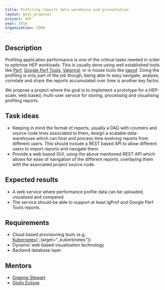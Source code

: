 ```yaml
---
title: Profiling reports data warehouse and presentation
layout: gsoc_proposal
project: HSF
year: 2018
organization: CERN
---
```


## Description

Profiling application performance is one of the critical tasks needed 
in order to optimise HEP workloads. This is usually done using well 
established tools like [Perf](https://perf.wiki.kernel.org/index.php/Main_Page), 
[Google Perf Tools](https://github.com/gperftools/gperftools), 
[Valgrind](http://valgrind.org); or in house tools like 
[igprof](https://igprof.org). Doing the profiling is only part of 
the job though, being able to easy navigate, analyse, correlate and share
the reports accumulated over time is another key factor.

We propose a project where the goal is to implement a prototype for a
HEP-scale, web based, multi-user service for storing, processing and 
visualising profiling reports.

## Task ideas
* Keeping in mind the format of reports, usually a DAG with counters 
  and source code lines associated to them, design a scalable data-warehouse 
  which can host and process time evolving reports from different users.
  This should include a REST based API to allow different users to
  import reports and navigate them.
* Provide a web based GUI, using the above mentioned REST API which 
  allows for ease of navigation of the different reports, overlaying 
  them with the associated project source code.

## Expected results
* A web service where performance profile data can be uploaded,
  visualised and compared.
* The service should be able to support at least IgProf and Google Perf Tools 
  reports. 
 
## Requirements
- Cloud based provisioning tools (e.g. [Kubernetes](https://kubernetes.io/){:_target="_kuberbnetes"})
- Dynamic web based visualisation technology
- Backend database layer

## Mentors 
- [Graeme Stewart](mailto:graeme.andrew.stewart@cern.ch)
- [Giulio Eulisse](mailto:Giulio.Eulisse@cern.ch)

